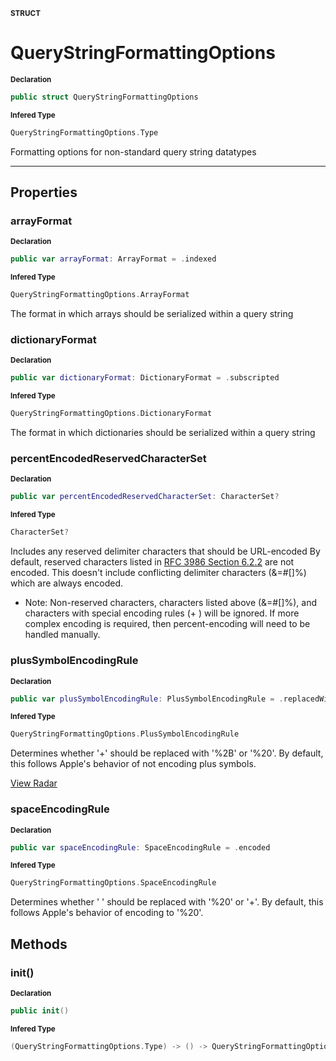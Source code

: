 <sub>**STRUCT**</sub>
# QueryStringFormattingOptions

<sub>**Declaration**</sub>
```swift
public struct QueryStringFormattingOptions
```

<sub>**Infered Type**</sub>
```swift
QueryStringFormattingOptions.Type
```

Formatting options for non-standard query string datatypes

--------------------

## Properties
### arrayFormat

<sub>**Declaration**</sub>
```swift
public var arrayFormat: ArrayFormat = .indexed
```

<sub>**Infered Type**</sub>
```swift
QueryStringFormattingOptions.ArrayFormat
```

The format in which arrays should be serialized within a query string

### dictionaryFormat

<sub>**Declaration**</sub>
```swift
public var dictionaryFormat: DictionaryFormat = .subscripted
```

<sub>**Infered Type**</sub>
```swift
QueryStringFormattingOptions.DictionaryFormat
```

The format in which dictionaries should be serialized within a query string

### percentEncodedReservedCharacterSet

<sub>**Declaration**</sub>
```swift
public var percentEncodedReservedCharacterSet: CharacterSet?
```

<sub>**Infered Type**</sub>
```swift
CharacterSet?
```

Includes any reserved delimiter characters that should be URL-encoded
By default, reserved characters listed in [RFC 3986 Section 6.2.2](https://www.ietf.org/rfc/rfc3986.txt)
are not encoded. This doesn't include conflicting delimiter characters (&=#[]%) which
are always encoded.

- Note: Non-reserved characters, characters listed above (&=#[]%), and 
characters with special encoding rules (+ ) will be ignored. If more complex encoding is required,
then percent-encoding will need to be handled manually.

### plusSymbolEncodingRule

<sub>**Declaration**</sub>
```swift
public var plusSymbolEncodingRule: PlusSymbolEncodingRule = .replacedWithEncodedPlus
```

<sub>**Infered Type**</sub>
```swift
QueryStringFormattingOptions.PlusSymbolEncodingRule
```

Determines whether '+' should be replaced with '%2B' or '%20'. By default,
this follows Apple's behavior of not encoding plus symbols.

[View Radar](http://www.openradar.me/24076063)

### spaceEncodingRule

<sub>**Declaration**</sub>
```swift
public var spaceEncodingRule: SpaceEncodingRule = .encoded
```

<sub>**Infered Type**</sub>
```swift
QueryStringFormattingOptions.SpaceEncodingRule
```

Determines whether ' ' should be replaced with '%20' or '+'. By default,
this follows Apple's behavior of encoding to '%20'.

## Methods
### init()

<sub>**Declaration**</sub>
```swift
public init()
```

<sub>**Infered Type**</sub>
```swift
(QueryStringFormattingOptions.Type) -> () -> QueryStringFormattingOptions
```




